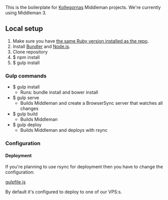 This is the boilerplate for [Kollegornas](https://github.com/kollegorna) Middleman projects. We're currently using Middleman 3.

## Local setup

1. Make sure you have [the same Ruby version installed as the repo](https://github.com/kollegorna/middleman-boilerplate/blob/master/.ruby-version).
2. Install [Bundler](https://rubygems.org/gems/bundler) and [Node.js](http://nodejs.org).
3. Clone repository
4. $ npm install
5. $ gulp install


### Gulp commands

- $ gulp install
    - Runs: bundle install and bower install
- $ gulp serve
    - Builds Middleman and create a BrowserSync server that watches all changes
- $ gulp build
    - Builds Middleman
- $ gulp deploy
    - Builds Middleman and deploys with rsync

### Configuration

#### Deployment

If you're planning to use rsync for deployment then you have to change the configuration:

[gulpfile.js](https://github.com/kollegorna/middleman-boilerplate/blob/master/gulpfile.js#L33)

By default it's configured to deploy to one of our VPS:s.
